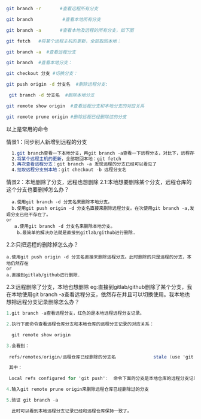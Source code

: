 ```bash
git branch -r       #查看远程所有分支

git branch           #查看本地所有分支

git branch -a       #查看本地及远程的所有分支，如下图

git fetch   #将某个远程主机的更新，全部取回本地：

git branch -a  #查看远程分支

git branch  #查看本地分支：

git checkout 分支 #切换分支：

git push origin -d 分支名  #删除远程分支: 

 git branch -d 分支名  #删除本地分支

git remote show origin  #查看远程分支和本地分支的对应关系

git remote prune origin #删除远程已经删除过的分支
```

以上是常用的命令

情景1：同步别人新增到远程的分支



```css
  1.git branch查看一下本地分支，再git branch -a查看一下远程分支，对比下，远程存在哪些本地没有的新分支.
  2.将某个远程主机的更新，全部取回本地：git fetch
  3.再次查看远程分支：git branch -a 发现远程的分支已经可以看见了
  4.拉取远程分支到本地：git checkout -b 远程分支名
```

情景2：本地删除了分支，远程也想删除
 2.1:本地想要删除某个分支，远程仓库的这个分支也要删掉怎么办？



```undefined
  a.使用git branch -d 分支名来删除本地分支。
  b.使用git push origin -d 分支名直接来删除远程分支。在次使用git branch -a,发现分支已经不存在了。
or
   a.使用git branch -d 分支名来删除本地分支。
    b.最简单的解决办法就是直接到gitlab/github进行删除.
```

2.2:只把远程的删除掉怎么办？



```undefined
a.使用git push origin -d 分支名直接来删除远程分支。此时删除的只是远程的分支，本地仍然存在
or
a.直接到gitlab/github进行删除.
```

2.3:远程删除了分支，本地也想删除
 eg:直接到gitlab/github删除了某个分支，我在本地使用git branch -a查看远程分支，依然存在并且可以切换使用。我本地也想把远程分支记录删除怎么办？



```csharp
1.git branch -a查看远程分支，红色的是本地远程远程分支记录。

2.执行下面命令查看远程仓库分支和本地仓库的远程分支记录的对应关系：

  git remote show origin  

3.会看到：
 
 refs/remotes/origin/远程仓库已经删除的分支名              stale (use 'git remote prune' to remove)

 其中：

 Local refs configured for 'git push':  命令下面的分支是本地仓库的远程分支记录中仍存在的分支，但远程仓库已经不存在。

4.输入git remote prune origin来删除远程仓库已经删除过的分支

5.验证 git branch -a

  此时可以看到本地远程分支记录已经和远程仓库保持一致了。
```